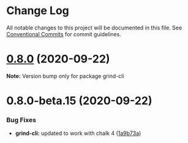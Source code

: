 # Change Log

All notable changes to this project will be documented in this file.
See [Conventional Commits](https://conventionalcommits.org) for commit guidelines.

# [0.8.0](https://github.com/grindjs/grindjs/compare/v0.8.0-beta.15...v0.8.0) (2020-09-22)

**Note:** Version bump only for package grind-cli

# 0.8.0-beta.15 (2020-09-22)

### Bug Fixes

- **grind-cli:** updated to work with chalk 4 ([1a9b73a](https://github.com/grindjs/grindjs/commit/1a9b73a73b1d4f9956d8ce0f408350643cebfb43))
